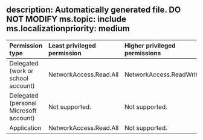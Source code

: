 description: Automatically generated file. DO NOT MODIFY
ms.topic: include
ms.localizationpriority: medium
---

|Permission type|Least privileged permission|Higher privileged permissions|
|:---|:---|:---|
|Delegated (work or school account)|NetworkAccess.Read.All|NetworkAccess.ReadWrite.All|
|Delegated (personal Microsoft account)|Not supported.|Not supported.|
|Application|NetworkAccess.Read.All|Not supported.|
